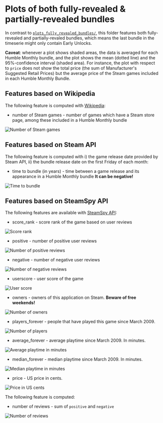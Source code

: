 # Plots of both fully-revealed & partially-revealed bundles

In contrast to [`plots_fully_revealed_bundles/`](../plots_fully_revealed_bundles/), this folder features both fully-revealed and partially-revaled bundles, which means the last bundle in the timeserie might only contain Early Unlocks.

**Caveat**: whenever a plot shows shaded areas, the data is averaged for each Humble Monthly bundle, and the plot shows the mean (dotted line) and the 95%-confidence interval (shaded area). For instance, the plot with respect to `price` does not show the total price (the sum of Manufacturer's Suggested Retail Prices) but the average price of the Steam games included in each Humble Monthly Bundle.   

## Features based on Wikipedia

The following feature is computed with [Wikipedia](https://en.wikipedia.org/wiki/List_of_Humble_Bundles#Humble_Monthly_Bundles):

* number of Steam games - number of games which have a Steam store page, among these included in a Humble Monthly bundle

![Number of Steam games](number_of_steam_games.png)

## Features based on Steam API

The following feature is computed with i) the game release date provided by Steam API, ii) the bundle release date on the first Friday of each month:

* time to bundle (in years) - time between a game release and its appearance in a Humble Monthly bundle **It can be negative!** 

![Time to bundle](time_to_bundle__in_years_.png)

## Features based on SteamSpy API 

The following features are available with [SteamSpy API](https://steamspy.com/api.php):

  * score_rank - score rank of the game based on user reviews

![Score rank](score_rank.png)

  * positive - number of positive user reviews

![Number of positive reviews](positive.png)

  * negative - number of negative user reviews
  
![Number of negative reviews](negative.png)
  
  * userscore - user score of the game
  
![User score](userscore.png)  
  
  * owners - owners of this application on Steam. **Beware of free weekends!**

![Number of owners](owners.png)

  * players_forever - people that have played this game since March 2009.

![Number of players](players_forever.png)

  * average_forever - average playtime since March 2009. In minutes.

![Average playtime in minutes](average_forever.png)

  * median_forever - median playtime since March 2009. In minutes.
  
![Median playtime in minutes](median_forever.png)  
  
  * price - US price in cents.

![Price in US cents](price.png)

The following feature is computed:

  * number of reviews - sum of `positive` and `negative`

![Number of reviews](number_of_reviews.png)
